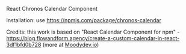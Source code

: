 React Chronos Calendar Component

Installation: use https://npmjs.com/package/chronos-calendar

Credits: this work is based on "React Calendar Component for npm" - https://blog.flowandform.agency/create-a-custom-calendar-in-react-3df1bfd0b728 (more at [Moodydev.io](http://moodydev.io "Moodydev"))
